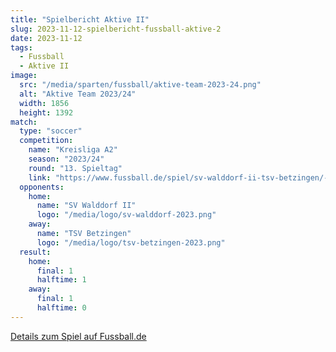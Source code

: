 ```yaml
---
title: "Spielbericht Aktive II"
slug: 2023-11-12-spielbericht-fussball-aktive-2
date: 2023-11-12
tags:
  - Fussball
  - Aktive II
image:
  src: "/media/sparten/fussball/aktive-team-2023-24.png"
  alt: "Aktive Team 2023/24"
  width: 1856
  height: 1392
match:
  type: "soccer"
  competition:
    name: "Kreisliga A2"
    season: "2023/24"
    round: "13. Spieltag"
    link: "https://www.fussball.de/spiel/sv-walddorf-ii-tsv-betzingen/-/spiel/02MEEB7SLK000000VS5489B3VUHHBIEF#!/"
  opponents:
    home:
      name: "SV Walddorf II"
      logo: "/media/logo/sv-walddorf-2023.png"
    away:
      name: "TSV Betzingen"
      logo: "/media/logo/tsv-betzingen-2023.png"
  result:
    home:
      final: 1
      halftime: 1
    away:
      final: 1
      halftime: 0
---
```


[Details zum Spiel auf Fussball.de](https://www.fussball.de/spiel/sv-walddorf-ii-tsv-betzingen/-/spiel/02MEEB7SLK000000VS5489B3VUHHBIEF#!/)
